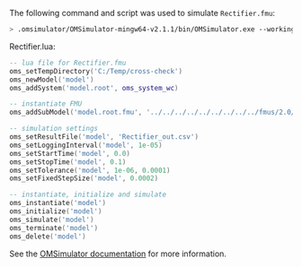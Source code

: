 The following command and script was used to simulate `Rectifier.fmu`:
```bash
> .omsimulator/OMSimulator-mingw64-v2.1.1/bin/OMSimulator.exe --workingDir=results/2.0/cs/win64/OMSimulator/v2.1.1/Dymola/2017/Rectifier --stripRoot=true --skipCSVHeader=true --addParametersToCSV=true --suppressPath=true --timeout=60 Rectifier.lua
```

Rectifier.lua:
```lua
-- lua file for Rectifier.fmu
oms_setTempDirectory('C:/Temp/cross-check')
oms_newModel('model')
oms_addSystem('model.root', oms_system_wc)

-- instantiate FMU
oms_addSubModel('model.root.fmu', '../../../../../../../../../fmus/2.0/cs/win64/Dymola/2017/Rectifier/Rectifier.fmu')

-- simulation settings
oms_setResultFile('model', 'Rectifier_out.csv')
oms_setLoggingInterval('model', 1e-05)
oms_setStartTime('model', 0.0)
oms_setStopTime('model', 0.1)
oms_setTolerance('model', 1e-06, 0.0001)
oms_setFixedStepSize('model', 0.0002)

-- instantiate, initialize and simulate
oms_instantiate('model')
oms_initialize('model')
oms_simulate('model')
oms_terminate('model')
oms_delete('model')
```
See the [OMSimulator documentation](https://openmodelica.org/doc/OMSimulator/master/html/index.html) for more information.

